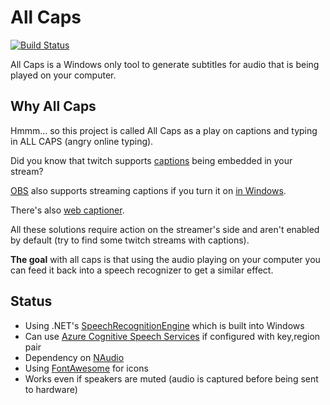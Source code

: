 # All Caps

[![Build Status](https://scaryrawr.visualstudio.com/AllCaps/_apis/build/status/scaryrawr.allcaps?branchName=master)](https://scaryrawr.visualstudio.com/AllCaps/_build/latest?definitionId=1&branchName=master)

All Caps is a Windows only tool to generate subtitles for audio that is being played on your computer.

## Why All Caps

Hmmm... so this project is called All Caps as a play on captions and typing in ALL CAPS (angry online typing).

Did you know that twitch supports [captions](https://help.twitch.tv/s/article/guide-to-closed-captions?language=en_US#HowtoUseLiveClosedCaptionsforBroadcasters
) being embedded in your stream?

[OBS](https://obsproject.com/) also supports streaming captions if you turn it on [in Windows](https://projectobs.com/en/news/obs-studio-17-0-0/).

There's also [web captioner](https://webcaptioner.com/).

All these solutions require action on the streamer's side and aren't enabled by default (try to find some twitch streams with captions).

**The goal** with all caps is that using the audio playing on your computer you can feed it back into a speech recognizer to get a similar effect.

## Status

- Using .NET's [SpeechRecognitionEngine](https://docs.microsoft.com/en-us/dotnet/api/system.speech.recognition.speechrecognitionengine?view=netframework-4.8) which is built into Windows
- Can use [Azure Cognitive Speech Services](https://azure.microsoft.com/en-us/services/cognitive-services/directory/speech/) if configured with key,region pair
- Dependency on [NAudio](https://github.com/naudio/NAudio)
- Using [FontAwesome](https://fontawesome.com/) for icons
- Works even if speakers are muted (audio is captured before being sent to hardware)
